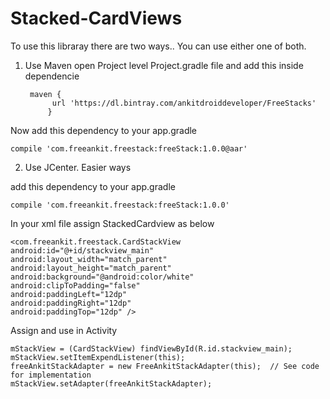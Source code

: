 # Stacked-CardViews

To use this libraray there are two ways.. You can use either one of both.


1. Use Maven
open Project level Project.gradle file and add this inside dependencie

		maven {
			 url 'https://dl.bintray.com/ankitdroiddeveloper/FreeStacks'
			}
		
Now add this dependency to your app.gradle

	compile 'com.freeankit.freestack:freeStack:1.0.0@aar'
	
	
2. Use JCenter. Easier ways

add this dependency to your app.gradle

	compile 'com.freeankit.freestack:freeStack:1.0.0'
			
In your xml file assign StackedCardview as below

	<com.freeankit.freestack.CardStackView
	android:id="@+id/stackview_main"
	android:layout_width="match_parent"
	android:layout_height="match_parent"
	android:background="@android:color/white"
	android:clipToPadding="false"
	android:paddingLeft="12dp"
	android:paddingRight="12dp"
	android:paddingTop="12dp" />
				
				
Assign and use in Activity


	mStackView = (CardStackView) findViewById(R.id.stackview_main);
	mStackView.setItemExpendListener(this);
	freeAnkitStackAdapter = new FreeAnkitStackAdapter(this);  // See code for implementation
	mStackView.setAdapter(freeAnkitStackAdapter);

